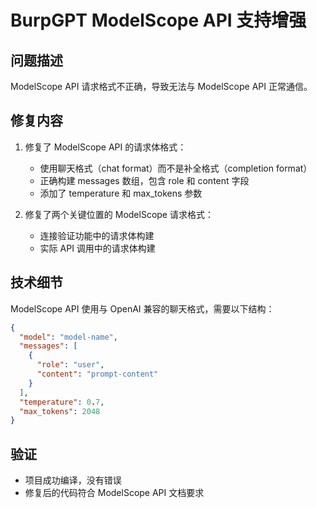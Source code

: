 # BurpGPT ModelScope API 支持增强

## 问题描述
ModelScope API 请求格式不正确，导致无法与 ModelScope API 正常通信。

## 修复内容
1. 修复了 ModelScope API 的请求体格式：
   - 使用聊天格式（chat format）而不是补全格式（completion format）
   - 正确构建 messages 数组，包含 role 和 content 字段
   - 添加了 temperature 和 max_tokens 参数

2. 修复了两个关键位置的 ModelScope 请求格式：
   - 连接验证功能中的请求体构建
   - 实际 API 调用中的请求体构建

## 技术细节
ModelScope API 使用与 OpenAI 兼容的聊天格式，需要以下结构：
```json
{
  "model": "model-name",
  "messages": [
    {
      "role": "user",
      "content": "prompt-content"
    }
  ],
  "temperature": 0.7,
  "max_tokens": 2048
}
```

## 验证
- 项目成功编译，没有错误
- 修复后的代码符合 ModelScope API 文档要求